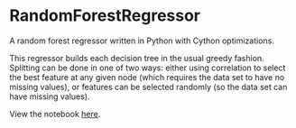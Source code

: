# RandomForestRegressor

A random forest regressor written in Python with Cython optimizations.

This regressor builds each decision tree in the usual greedy fashion.  Splitting can be done in one of two ways: either using correlation to select the best feature at any given node (which requires the data set to have no missing values), or features can be selected randomly (so the data set can have missing values).

View the notebook [here](https://nbviewer.jupyter.org/github/craig-m-k/RandomForestRegressor/blob/master/Random%20Forest%20Regressor.ipynb).
